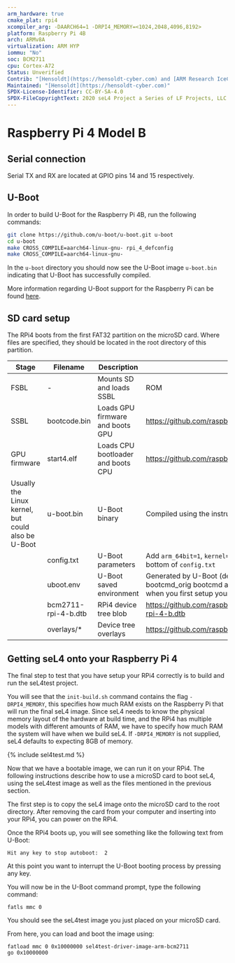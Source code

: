 ```yaml
---
arm_hardware: true
cmake_plat: rpi4
xcompiler_arg: -DAARCH64=1 -DRPI4_MEMORY=<1024,2048,4096,8192>
platform: Raspberry Pi 4B
arch: ARMv8A
virtualization: ARM HYP
iommu: "No"
soc: BCM2711
cpu: Cortex-A72
Status: Unverified
Contrib: "[Hensoldt](https://hensoldt-cyber.com) and [ARM Research IceCap](https://gitlab.com/arm-research/security/icecap/icecap)"
Maintained: "[Hensoldt](https://hensoldt-cyber.com)"
SPDX-License-Identifier: CC-BY-SA-4.0
SPDX-FileCopyrightText: 2020 seL4 Project a Series of LF Projects, LLC.
---
```


# Raspberry Pi 4 Model B

## Serial connection
Serial TX and RX are located at GPIO pins 14 and 15 respectively.

## U-Boot

In order to build U-Boot for the Raspberry Pi 4B, run the following commands:
```bash
git clone https://github.com/u-boot/u-boot.git u-boot
cd u-boot
make CROSS_COMPILE=aarch64-linux-gnu- rpi_4_defconfig
make CROSS_COMPILE=aarch64-linux-gnu-
```

In the `u-boot` directory you should now see the U-Boot image `u-boot.bin` indicating that U-Boot has successfully compiled.

More information regarding U-Boot support for the Raspberry Pi can be found [here](https://u-boot.readthedocs.io/en/latest/board/broadcom/raspberrypi.html).

## SD card setup
The RPi4 boots from the first FAT32 partition on the microSD card. Where files are specified,
they should be located in the root directory of this partition.

|Stage |Filename |Description |Source|
|-|-|-|-|
|FSBL |- |Mounts SD and loads SSBL |ROM |
|SSBL |bootcode.bin|Loads GPU firmware and boots GPU|<https://github.com/raspberrypi/firmware/tree/master/boot/bootcode.bin> |
|GPU firmware |start4.elf |Loads CPU bootloader and boots CPU |<https://github.com/raspberrypi/firmware/tree/master/boot/start4.elf> |
|Usually the Linux kernel, but could also be U-Boot |u-boot.bin |U-Boot binary| Compiled using the instructions above |
||config.txt|U-Boot parameters |Add `arm_64bit=1`, `kernel=u-boot.bin`, and `dtoverlay=disable-bt` to the bottom of `config.txt` |
||uboot.env |U-Boot saved environment |Generated by U-Boot (default environment) bootcmd copied to bootcmd_orig bootcmd and bootdelay removed. This file will not exist when you first setup your SD card. |
||bcm2711-rpi-4-b.dtb | RPi4 device tree blob |<https://github.com/raspberrypi/firmware/tree/master/boot/bcm2711-rpi-4-b.dtb> |
||overlays/* | Device tree overlays |<https://github.com/raspberrypi/firmware/tree/master/boot/overlays> |

## Getting seL4 onto your Raspberry Pi 4

The final step to test that you have setup your RPi4 correctly is to build and run the
seL4test project.

You will see that the `init-build.sh` command contains the flag
`-DRPI4_MEMORY`, this specifies how much RAM exists on the Raspberry Pi that will run
the final seL4 image. Since seL4 needs to know the physical memory layout of the hardware
at build time, and the RPi4 has multiple models with different amounts of RAM, we have to
specify how much RAM the system will have when we build seL4. If `-DRPI4_MEMORY` is not supplied,
seL4 defaults to expecting 8GB of memory.

{% include sel4test.md %}

Now that we have a bootable image, we can run it on your RPi4. The following instructions describe
how to use a microSD card to boot seL4, using the seL4test image as well as the files mentioned
in the previous section.

The first step is to copy the seL4 image onto the microSD card to the root directory. After
removing the card from your computer and inserting into your RPi4, you can power on the RPi4.

Once the RPi4 boots up, you will see something like the following text from U-Boot:
```
Hit any key to stop autoboot:  2
```

At this point you want to interrupt the U-Boot booting process by pressing any key.

You will now be in the U-Boot command prompt, type the following command:
```
fatls mmc 0
```

You should see the seL4test image you just placed on your microSD card.

From here, you can load and boot the image using:
```
fatload mmc 0 0x10000000 sel4test-driver-image-arm-bcm2711
go 0x10000000
```
